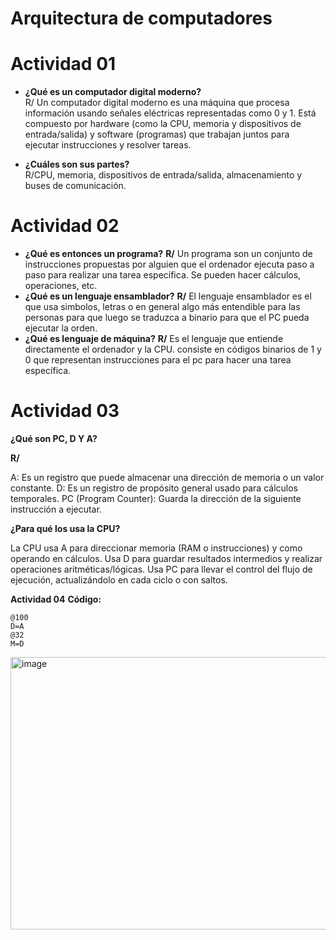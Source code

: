 # Arquitectura de computadores

# Actividad 01 

- **¿Qué es un computador digital moderno?**  
R/ Un computador digital moderno es una máquina que procesa información usando señales eléctricas representadas como 0 y 1. Está compuesto por hardware (como la CPU, memoria y dispositivos de entrada/salida) y software (programas) que trabajan juntos para ejecutar instrucciones y resolver tareas.

- **¿Cuáles son sus partes?**  
R/CPU, memoria, dispositivos de entrada/salida, almacenamiento y buses de comunicación.  

# Actividad 02 

- **¿Qué es entonces un programa?**
**R/** Un programa son un conjunto de instrucciones propuestas por alguien que el ordenador ejecuta paso a paso para realizar una tarea específica. Se pueden hacer cálculos, operaciones, etc.
- **¿Qué es un lenguaje ensamblador?**
**R/**  El lenguaje ensamblador es el que usa simbolos, letras o en general algo más entendible para las personas para que luego se traduzca a binario para que el PC pueda ejecutar la orden.
- **¿Qué es lenguaje de máquina?**
**R/**  Es el lenguaje que entiende directamente el ordenador y la CPU. consiste en códigos binarios de 1 y 0 que representan instrucciones para el pc para hacer una tarea específica. 

# Actividad 03 

**¿Qué son PC, D Y A?** 

**R/** 

A: Es un registro que puede almacenar una dirección de memoria o un valor constante.
D: Es un registro de propósito general usado para cálculos temporales.
PC (Program Counter): Guarda la dirección de la siguiente instrucción a ejecutar. 

**¿Para qué los usa la CPU?**

La CPU usa A para direccionar memoria (RAM o instrucciones) y como operando en cálculos.
Usa D para guardar resultados intermedios y realizar operaciones aritméticas/lógicas.
Usa PC para llevar el control del flujo de ejecución, actualizándolo en cada ciclo o con saltos.

**Actividad 04**
**Código:**
```
@100
D=A
@32
M=D
```
<img width="994" height="436" alt="image" src="https://github.com/user-attachments/assets/e0668195-9b63-4153-b33e-a890b85a1cd4" />


